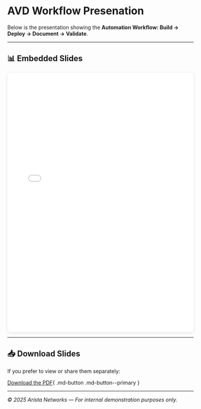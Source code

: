 # AVD Workflow Presenation

Below is the presentation showing the **Automation Workflow: Build → Deploy → Document → Validate**.

---

## 📊 Embedded Slides

<iframe
  src="/avd-campus-networking-event-demo/assets/Campus_Event_10232025_AVD_presentation.pdf"
  width="100%"
  height="700px"
  style="border: none; box-shadow: 0 2px 8px rgba(0,0,0,0.1); border-radius: 8px;"
></iframe>

---

## 📥 Download Slides

If you prefer to view or share them separately:

[Download the PDF](assets/Campus_Event_10232025_AVD_presentation.pdf){ .md-button .md-button--primary }

---

*© 2025 Arista Networks — For internal demonstration purposes only.*

